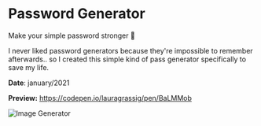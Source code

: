 # Password Generator
Make your simple password stronger 💪

I never liked password generators because they're impossible to remember afterwards.. 
so I created this simple kind of pass generator specifically to save my life.

**Date**: january/2021

**Preview:** https://codepen.io/lauragrassig/pen/BaLMMob

![Image Generator](https://i.ibb.co/fXJ1Qgn/testee.png)
